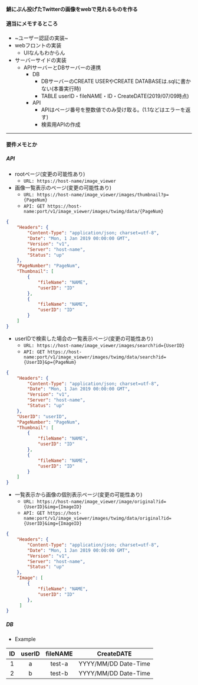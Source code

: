 #### 鯖にぶん投げたTwitterの画像をwebで見れるものを作る

#### 適当にメモするところ
- ~ユーザー認証の実装~
- webフロントの実装
  - UIなんもわからん
- サーバーサイドの実装
  - APIサーバーとDBサーバーの連携
    - DB
      - DBサーバーのCREATE USERやCREATE DATABASEは.sqlに書かない(本番実行時)
	  - TABLE userID・fileNAME・ID・CreateDATE(2019/07/09時点)  
	- API
	  - APIはページ番号を整数値でのみ受け取る。(1.1などはエラーを返す)
	  - 検索用APIの作成
---
#### 要件メモとか
##### API
- rootページ(変更の可能性あり)
  - `URL: https://host-name/image_viewer`
- 画像一覧表示のページ(変更の可能性あり)
  - `URL: https://host-name/image_viewer/images/thumbnail?p={PageNum}`
  - `API: GET https://host-name:port/v1/image_viewer/images/twimg/data/{PageNum}`  
```json
{
    "Headers": {
        "Content-Type": "application/json; charset=utf-8",
        "Date": "Mon, 1 Jan 2019 00:00:00 GMT",
        "Version": "v1",
        "Server": "host-name",
        "Status": "up"
    },
    "PageNumber": "PageNum",
    "Thumbnail": [
        {
            "fileName": "NAME",
            "userID": "ID"
        },
        {
            "fileName": "NAME",
            "userID": "ID"
        }
    ]
}
```

- userIDで検索した場合の一覧表示ページ(変更の可能性あり)
  - `URL: https://host-name/image_viewer/images/search?id={UserID}`
  - `API: GET https://host-name:port/v1/image_viewer/images/twimg/data/search?id={UserID}&p={PageNum}`  
```json
{
    "Headers": {
        "Content-Type": "application/json; charset=utf-8",
        "Date": "Mon, 1 Jan 2019 00:00:00 GMT",
        "Version": "v1",
        "Server": "host-name",
        "Status": "up"
    },
    "UserID": "userID",
    "PageNumber": "PageNum",
    "Thumbnail": [
        {
            "fileName": "NAME",
            "userID": "ID"
        },
        {
            "fileName": "NAME",
            "userID": "ID"
        }
    ]
}
```

- 一覧表示から画像の個別表示ページ(変更の可能性あり)
  - `URL: https://host-name/image_viewer/image/original?id={UserID}&img={ImageID}`
  - `API: GET https://host-name:port/v1/image_viewer/images/twimg/data/original?id={UserID}&img={ImageID}`  
```json
{
    "Headers": {
        "Content-Type": "application/json; charset=utf-8",
        "Date": "Mon, 1 Jan 2019 00:00:00 GMT",
        "Version": "v1",
        "Server": "host-name",
        "Status": "up"
    },
    "Image": [
        {
            "fileName": "NAME",
            "userID": "ID"
        },
     ]
}
```

##### DB
  - Example

| ID      | userID  | fileNAME | CreateDATE             |
|:-------:|:-------:|:--------:|:----------------------:|
| 1       | a       | test-a   | YYYY/MM/DD Date-Time   |
| 2       | b       | test-b   | YYYY/MM/DD Date-Time   |

